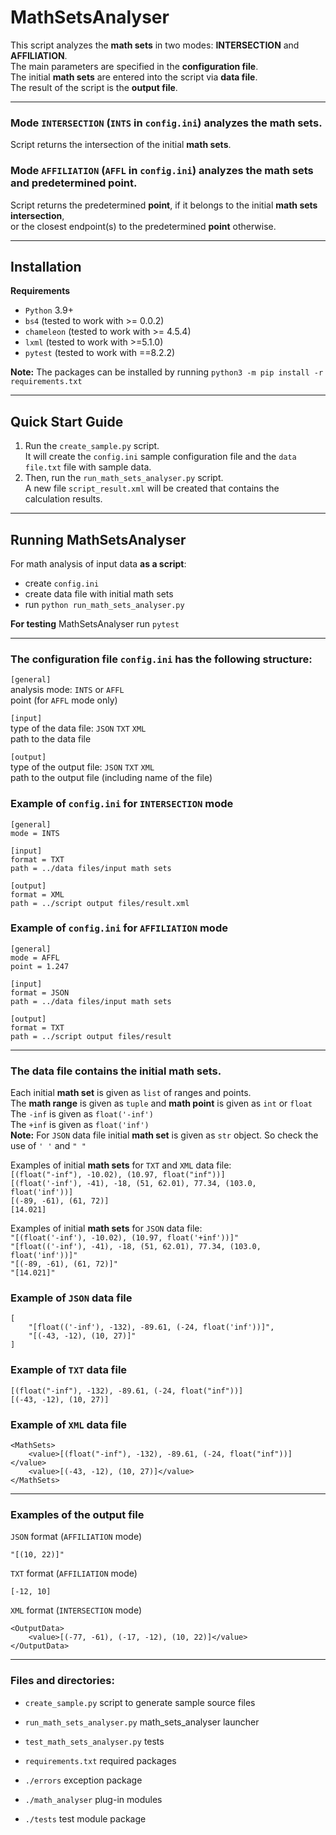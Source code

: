 ﻿# MathSetsAnalyser

This script analyzes the **math sets** in two modes: **INTERSECTION** and **AFFILIATION**.  
The main parameters are specified in the **configuration file**.  
The initial **math sets** are entered into the script via **data file**.  
The result of the script is the **output file**.
***

### Mode `INTERSECTION` (`INTS` in `config.ini`) analyzes the math sets.
Script returns the intersection of the initial **math sets**.

### Mode `AFFILIATION` (`AFFL` in `config.ini`) analyzes the math sets and predetermined point.
Script returns the predetermined **point**, if it belongs to the initial **math sets intersection**,  
or the closest endpoint(s) to the predetermined **point** otherwise.
***

## Installation
**Requirements**
* `Python` 3.9+
* `bs4` (tested to work with >= 0.0.2)
* `chameleon` (tested to work with >= 4.5.4)  
* `lxml` (tested to work with >=5.1.0)
* `pytest` (tested to work with ==8.2.2)  

**Note:** The packages can be installed by running `python3 -m pip install -r requirements.txt`
***


## Quick Start Guide
1. Run the `create_sample.py` script.  
It will create the `config.ini` sample configuration file and the `data file.txt` file with sample data.
2. Then, run the `run_math_sets_analyser.py` script.  
A new file `script_result.xml` will be created that contains the calculation results.
***

## Running MathSetsAnalyser
For math analysis of input data **as a script**:
* create `config.ini`   
* create data file with initial math sets  
* run `python run_math_sets_analyser.py`  

**For testing** MathSetsAnalyser run `pytest`
***

### The configuration file `config.ini` has the following structure:
`[general]`  
analysis mode: `INTS` or `AFFL`  
point (for `AFFL` mode only)  

`[input]`  
type of the data file: `JSON` `TXT` `XML`  
path to the data file

`[output]`  
type of the output file: `JSON` `TXT` `XML`  
path to the output file (including name of the file)

### Example of `config.ini` for `INTERSECTION` mode
```
[general]
mode = INTS

[input]
format = TXT
path = ../data files/input math sets

[output]
format = XML
path = ../script output files/result.xml
```

### Example of `config.ini` for `AFFILIATION` mode
```
[general]
mode = AFFL
point = 1.247

[input]
format = JSON
path = ../data files/input math sets

[output]
format = TXT
path = ../script output files/result
```
***

### The data file contains the initial math sets.

Each initial **math set** is given as `list` of ranges and points.  
The **math range** is given as `tuple` and **math point** is given as `int` or `float`  
The `-inf` is given as `float('-inf')`  
The `+inf` is given as `float('inf')`  
**Note:** For `JSON` data file initial **math set** is given as `str` object. So check the use of `' '` and `" "`

Examples of initial **math sets** for `TXT` and `XML` data file:  
`[(float("-inf"), -10.02), (10.97, float("inf"))]`  
`[(float('-inf'), -41), -18, (51, 62.01), 77.34, (103.0,  float('inf'))]`  
`[(-89, -61), (61, 72)]`  
`[14.021]`

Examples of initial **math sets** for `JSON` data file:    
`"[(float('-inf'), -10.02), (10.97, float('+inf'))]"`  
`"[float(('-inf'), -41), -18, (51, 62.01), 77.34, (103.0,  float('inf'))]"`  
`"[(-89, -61), (61, 72)]"`  
`"[14.021]"`

### Example of `JSON` data file
```
[
	"[float(('-inf'), -132), -89.61, (-24, float('inf'))]",
	"[(-43, -12), (10, 27)]"
]
```

### Example of `TXT` data file
```
[(float("-inf"), -132), -89.61, (-24, float("inf"))]
[(-43, -12), (10, 27)]
```

### Example of `XML` data file
```
<MathSets>
    <value>[(float("-inf"), -132), -89.61, (-24, float("inf"))]</value>
    <value>[(-43, -12), (10, 27)]</value>
</MathSets>
```
***

### Examples of the output file
`JSON` format (`AFFILIATION` mode)
```
"[(10, 22)]"
```
`TXT` format (`AFFILIATION` mode)
```
[-12, 10]
```
`XML` format (`INTERSECTION` mode)
```
<OutputData>
    <value>[(-77, -61), (-17, -12), (10, 22)]</value>
</OutputData>
```
***

### Files and directories:
* `create_sample.py` script to generate sample source files
- `run_math_sets_analyser.py` math_sets_analyser launcher
* `test_math_sets_analyser.py` tests
- `requirements.txt` required packages  
* `./errors` exception package
- `./math_analyser` plug-in modules
* `./tests` test module package